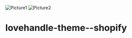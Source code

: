 ![Picture1](https://user-images.githubusercontent.com/36903701/130617698-c893a9ad-8e45-468e-bf20-dac1aba648eb.png)
![Picture2](https://user-images.githubusercontent.com/36903701/130617846-742768c8-6798-47ec-95ef-ab6760a755f0.png)
# lovehandle-theme--shopify
